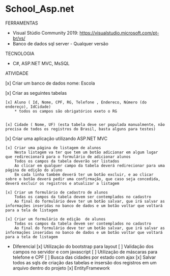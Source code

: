 # School_Asp.net

FERRAMENTAS
 - Visual Stúdio Community 2019: https://visualstudio.microsoft.com/pt-br/vs/
 - Banco de dados sql server - Qualquer versão

TECNOLOGIA
 - C#, ASP.NET MVC, MsSQL

ATIVIDADE

 [x] Criar um banco de dados nome: Escola
 
 [x] Criar as seguintes tabelas
	
	[x] Aluno ( Id, Nome, CPF, RG, Telefone , Endereco, Número (do endereço), IdCidade) 
		* todos os campos são obrigatórios exeto o RG
		
	
	[x] Cidade ( Nome, UF) (esta tabela deve ser populada manualmente, não precisa de todos os registros do Brasil, basta alguns para testes)

 [x] Criar uma aplicação utilizando ASP.NET MVC
 
	[x] Criar uma página de listagem de alunos
		Nesta listagem va ter que tem um botão adicionar em algum lugar que redirecionará para o formulário de adicionar alunos
		Todos os campos da tabela deverão ser listados
		Ao clicar em qualquer campo da tabela deverá redirecionar para uma página de edição do aluno 
		Em cada linha também deverá ter um botão excluir, e ao clicar sobre o botão deverá pedir uma confirmação, que caso seja concedida, deverá excluir os registros e atualizar a listagem
	
	[x] Criar um formulário de cadastro de alunos
		Todas os campos da tabela devem ser contemplados no cadastro
		Ao final do formulário deve ter um botão salvar, que irá salvar as informações inseridas no banco de dados e um botão voltar que voltará para a tela de listagem
		
	[x] Criar um formulário de edição  de alunos
		Todas os campos da tabela devem ser contemplados no cadastro
		Ao final do formulário deve ter um botão salvar, que irá salvar as informações inseridas no banco de dados e um botão voltar que voltará para a tela de listagem

 - Diferencial
	[x] Utilização do bootstrap para layout
	[ ] Validação dos campos no servidor e com javascript
	[ ] Utilização de máscaras para telefone e CPF
	[ ] Busca das cidades por estado com ajax
	[x] Salvar todos as sqls de criação das tabelas e insersão dos registros em um arquivo dentro do projeto
	[x] EntityFramework

